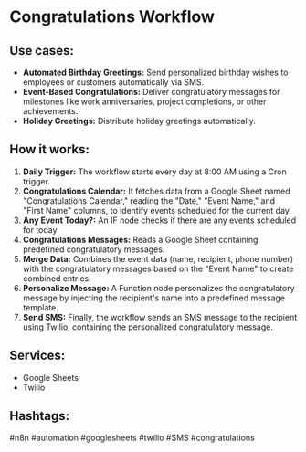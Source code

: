 # Congratulations Workflow

## Use cases:

- **Automated Birthday Greetings:** Send personalized birthday wishes to employees or customers automatically via SMS.
- **Event-Based Congratulations:** Deliver congratulatory messages for milestones like work anniversaries, project completions, or other achievements.
- **Holiday Greetings:** Distribute holiday greetings automatically.

## How it works:

1.  **Daily Trigger:** The workflow starts every day at 8:00 AM using a Cron trigger.
2.  **Congratulations Calendar:** It fetches data from a Google Sheet named "Congratulations Calendar," reading the "Date," "Event Name," and "First Name" columns, to identify events scheduled for the current day.
3.  **Any Event Today?:** An IF node checks if there are any events scheduled for today.
4.  **Congratulations Messages:** Reads a Google Sheet containing predefined congratulatory messages.
5.  **Merge Data:** Combines the event data (name, recipient, phone number) with the congratulatory messages based on the "Event Name" to create combined entries.
6.  **Personalize Message:** A Function node personalizes the congratulatory message by injecting the recipient's name into a predefined message template.
7.  **Send SMS:** Finally, the workflow sends an SMS message to the recipient using Twilio, containing the personalized congratulatory message.

## Services:

-   Google Sheets
-   Twilio

## Hashtags:

#n8n #automation #googlesheets #twilio #SMS #congratulations
